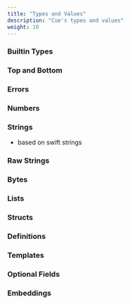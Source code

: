 ```yaml
---
title: "Types and Values"
description: "Cue's types and values"
weight: 10
---
```


### Builtin Types


### Top and Bottom


### Errors


### Numbers


### Strings

- based on swift strings

### Raw Strings


### Bytes


### Lists


### Structs



### Definitions


### Templates


### Optional Fields


### Embeddings
